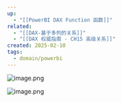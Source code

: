 ```yaml
---
up:
  - "[[PowerBI DAX Function 函数]]"
related:
  - "[[DAX-基于多列的关系]]"
  - "[[DAX 权威指南 - CH15 高级关系]]"
created: 2025-02-10
tags:
  - domain/powerbi
---
```

![image.png](https://s1.vika.cn/space/2025/02/10/c821a7070f6c4a4e8ca582f692e71128)

![image.png](https://s1.vika.cn/space/2025/02/10/827753768ea94980a38cc5fd6b28a290)


